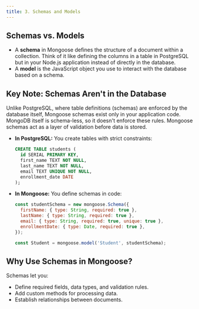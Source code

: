 ```yaml
---
title: 3. Schemas and Models
---
```


## Schemas vs. Models  
- A **schema** in Mongoose defines the structure of a document within a collection. Think of it like defining the columns in a table in PostgreSQL but in your Node.js application instead of directly in the database.  
- A **model** is the JavaScript object you use to interact with the database based on a schema.  

## Key Note: Schemas Aren't in the Database  
Unlike PostgreSQL, where table definitions (schemas) are enforced by the database itself, Mongoose schemas exist only in your application code. MongoDB itself is schema-less, so it doesn't enforce these rules. Mongoose schemas act as a layer of validation before data is stored.  

- **In PostgreSQL:** You create tables with strict constraints:  
  ```sql
  CREATE TABLE students (
    id SERIAL PRIMARY KEY,
    first_name TEXT NOT NULL,
    last_name TEXT NOT NULL,
    email TEXT UNIQUE NOT NULL,
    enrollment_date DATE
  );
  ```

- **In Mongoose:** You define schemas in code:  
  ```javascript
  const studentSchema = new mongoose.Schema({
    firstName: { type: String, required: true },
    lastName: { type: String, required: true },
    email: { type: String, required: true, unique: true },
    enrollmentDate: { type: Date, required: true },
  });

  const Student = mongoose.model('Student', studentSchema);
  ```

## Why Use Schemas in Mongoose?  
Schemas let you:  
- Define required fields, data types, and validation rules.  
- Add custom methods for processing data.  
- Establish relationships between documents.  